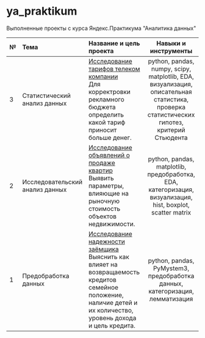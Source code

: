 # ya_praktikum
Выполненные проекты с курса Яндекс.Практикума "Аналитика данных"

|**№**|**Тема**|**Название и цель проекта** |**Навыки и инструменты**|
|:--- |:----|:---------------------|:-----:|
| 3 | Статистический анализ данных | [Исследование тарифов телеком компании](https://github.com/Morrrrrigan/ya_praktikum/blob/main/3%20Статистический%20анализ%20%20-%20тариф%20для%20телеком%20компании%20final.ipynb) <br> Для корректровки рекламного бюджета определить какой тариф приносит больше денег. | python, pandas, numpy, scipy, matplotlib, EDA, визуализация, описательная статистика, проверка статистических гипотез, критерий Стьюдента|
| 2 | Исследовательский анализ данных | [Исследование объявлений о продаже квартир](https://github.com/Morrrrrigan/ya_praktikum/blob/main/2%20Исследовательский%20анализ%20-%20объявления%20о%20продаже%20квартир%20final.ipynb) <br> Выявить параметры, влияющие на рыночную стоимость объектов недвижимости. | python, pandas, matplotlib, предобработка, EDA, категоризация, визуализация, hist, boxplot, scatter matrix|
| 1 | Предобработка данных | [Исследование надежности заёмщика](https://github.com/Morrrrrigan/ya_praktikum/tree/main/1%20исследование%20надежности%20заемщиков%20-%20анализ%20банковских%20данных) <br> Выяснить как влияет на возвращаемость кредитов семейное положение, наличие детей и их количество, уровень дохода и цель кредита. | python, pandas, PyMystem3, предобработка данных, категоризация, лемматизация |
